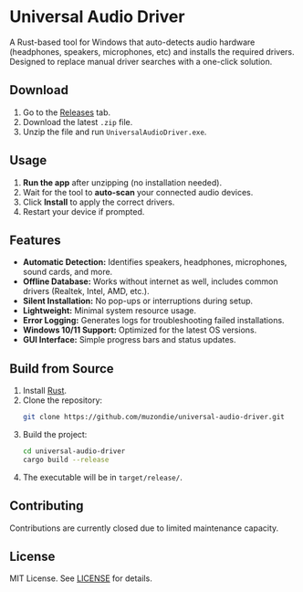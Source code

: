 # Universal Audio Driver  

A Rust-based tool for Windows that auto-detects audio hardware (headphones, speakers, microphones, etc) and installs the required drivers. Designed to replace manual driver searches with a one-click solution.  

## Download  
1. Go to the [Releases](https://github.com/muzondie/universal-audio-driver/releases) tab.  
2. Download the latest `.zip` file.  
3. Unzip the file and run `UniversalAudioDriver.exe`.  

## Usage  
1. **Run the app** after unzipping (no installation needed).  
2. Wait for the tool to **auto-scan** your connected audio devices.  
3. Click **Install** to apply the correct drivers.  
4. Restart your device if prompted.  

## Features  
- **Automatic Detection:** Identifies speakers, headphones, microphones, sound cards, and more.  
- **Offline Database:** Works without internet as well, includes common drivers (Realtek, Intel, AMD, etc.).  
- **Silent Installation:** No pop-ups or interruptions during setup.  
- **Lightweight:** Minimal system resource usage.  
- **Error Logging:** Generates logs for troubleshooting failed installations.  
- **Windows 10/11 Support:** Optimized for the latest OS versions.  
- **GUI Interface:** Simple progress bars and status updates.  

## Build from Source  
1. Install [Rust](https://www.rust-lang.org/tools/install).  
2. Clone the repository:  
   ```bash  
   git clone https://github.com/muzondie/universal-audio-driver.git  
   ```  
3. Build the project:  
   ```bash  
   cd universal-audio-driver  
   cargo build --release  
   ```  
4. The executable will be in `target/release/`.  

## Contributing  
Contributions are currently closed due to limited maintenance capacity.  

## License  
MIT License. See [LICENSE](LICENSE) for details.
